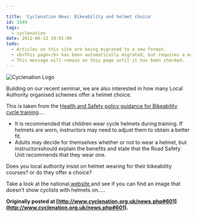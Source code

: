 ```yaml
---

title: 'Cyclenation News: Bikeability and helmet choice'
id: 3349
tags:
  - cyclenation
date: 2012-06-12 19:01:00
todo:
  - Articles on this site are being migrated to a new format.
  - <b>This page</b> has been automatically migrated, but requires a manual check-&amp;-tune to ensure the format and links all work as expected.
  - This message will remain on this page until it has been checked.
---
```


![Cyclenation Logo](http://www.pompeybug.co.uk/wp-content/plugins/wp-cyclenation-news/cnlogo.jpg)<p>Building on our recent seminar, we are also interested in how many Local Authority organised schemes offer a helmet choice.

This is taken from the [Health and Safety policy guidance for Bikeability cycle training](http://www.dft.gov.uk/bikeability/wp-content/uploads/Health_and_Safety_Policy_Guidance.pdf "H and S guidance")....

*   It is recommended that children wear cycle helmets during training. If helmets are worn, instructors may need to adjust them to obtain a better fit.
*   Adults may decide for themselves whether or not to wear a helmet, but instructorsshould explain the benefits and state that the Road Safety Unit recommends that they wear one.

Does you local authority insist on helmet wearing for their bikeability courses? or do they offer a choice?

Take a look at the national[ website ](http://www.dft.gov.uk/bikeability "bikeability")and see if you can find an image that doesn't show cyclists with helmets on.....

**Originally posted at [http://www.cyclenation.org.uk/news.php#601](http://www.cyclenation.org.uk/news.php#601).**